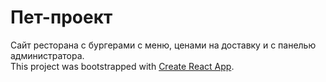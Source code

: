 # Пет-проект
Сайт ресторана с бургерами с меню, ценами на доставку и с панелью администратора.  
This project was bootstrapped with [Create React App](https://github.com/facebook/create-react-app).